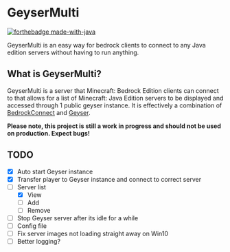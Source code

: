 # GeyserMulti

[![forthebadge made-with-java](https://ForTheBadge.com/images/badges/made-with-java.svg)](https://java.com/)

<!--[![License: MIT](https://img.shields.io/badge/license-MIT-blue.svg)](LICENSE)
[![Build Status](https://ci.nukkitx.com/job/GeyserMulti/job/master/badge/icon)](https://ci.nukkitx.com/job/Geyser/job/master/)
[![Discord](https://img.shields.io/discord/613163671870242838.svg?color=%237289da&label=discord)](http://discord.geysermc.org/)
[![HitCount](http://hits.dwyl.io/Geyser/GeyserMC.svg)](http://hits.dwyl.io/GeyserMC/GeyserMulti)-->

GeyserMulti is an easy way for bedrock clients to connect to any Java edition servers without having to run anything.

## What is GeyserMulti?
GeyserMulti is a server that Minecraft: Bedrock Edition clients can connect to that allows for a list of Minecraft: Java Edition servers to be displayed and accessed through 1 public geyser instance. It is effectively a combination of [BedrockConnect](https://github.com/Pugmatt/BedrockConnect) and [Geyser](https://github.com/GeyserMC/Geyser).

**Please note, this project is still a work in progress and should not be used on production. Expect bugs!**

## TODO
- [x] Auto start Geyser instance
- [x] Transfer player to Geyser instance and connect to correct server
- [ ] Server list
	- [x] View
	- [ ] Add
	- [ ] Remove
- [ ] Stop Geyser server after its idle for a while
- [ ] Config file
- [ ] Fix server images not loading straight away on Win10
- [ ] Better logging?
